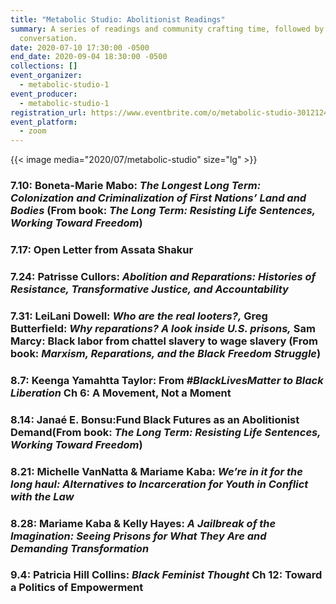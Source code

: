 ```yaml
---
title: "Metabolic Studio: Abolitionist Readings"
summary: A series of readings and community crafting time, followed by time for
  conversation.
date: 2020-07-10 17:30:00 -0500
end_date: 2020-09-04 18:30:00 -0500
collections: []
event_organizer:
  - metabolic-studio-1
event_producer:
  - metabolic-studio-1
registration_url: https://www.eventbrite.com/o/metabolic-studio-30121249062
event_platform:
  - zoom
---
```



{{< image media="2020/07/metabolic-studio" size="lg" >}}

### 7.10: Boneta-Marie Mabo: *The Longest Long Term: Colonization and Criminalization of First Nations’ Land and Bodies* (From book: *The Long Term: Resisting Life Sentences, Working Toward Freedom*)

### 7.17: Open Letter from Assata Shakur

### 7.24: Patrisse Cullors: *Abolition and Reparations: Histories of Resistance, Transformative Justice, and Accountability*

### 7.31: LeiLani Dowell: *Who are the real looters?,* Greg Butterfield: *Why reparations? A look inside U.S. prisons,* Sam Marcy: Black labor from chattel slavery to wage slavery (From book: *Marxism, Reparations, and the Black Freedom Struggle*)

### 8.7: Keenga Yamahtta Taylor: From *\#BlackLivesMatter to Black Liberation* Ch 6: A Movement, Not a Moment

### 8.14: Janaé E. Bonsu:Fund Black Futures as an Abolitionist Demand(From book: *The Long Term: Resisting Life Sentences, Working Toward Freedom*)

### 8.21: Michelle VanNatta & Mariame Kaba: *We’re in it for the long haul: Alternatives to Incarceration for Youth in Conflict with the Law*

### 8.28: Mariame Kaba & Kelly Hayes: *A Jailbreak of the Imagination: Seeing Prisons for What They Are and Demanding Transformation*

### 9.4: Patricia Hill Collins: ***Black Feminist Thought* Ch 12: Toward a Politics of Empowerment**